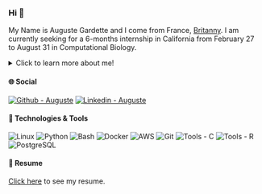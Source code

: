 ### Hi 👋 

My Name is Auguste Gardette and I come from France, [Britanny](https://en.wikipedia.org/wiki/Brittany). I am currently seeking for a 6-months internship in California from February 27 to August 31 in Computational Biology.

<details>
  <summary>Click to learn more about me!</summary>

Currently completing a degree in [Computational Biology](https://www.universite-paris-saclay.fr/formation/master/bio-informatique/m2-biologie-computationnelle-analyse-modelisation-et-ingenierie-de-linformation-biologique-et-medicale) at Paris-Saclay University and a degree in [Computer Science](https://www.datasama.com/diplome/iodaa-information-a-la-decision-par-lanalyse-et-lapprentissage) at AgroParisTech, I look forward to participating in projects aimed at improving community well-being through genetic and data-driven approaches.

In parallel to these degrees, I also started an atypical programming school based on peer-to-peer learning called [42](https://42.us.org), of which you can find some projects on my github. If you give me the chance, I will be excited to showcase my technical skills and moreover my ability to integrate, interact, and find solutions.

</details>

#### &#127760; Social

[![Github - Auguste](https://img.shields.io/badge/Github-Auguste-blue?logo=Github)](https://github.com/Aaramis)
[![Linkedin - Auguste](https://img.shields.io/badge/Linkedin-Auguste-blue?logo=Linkedin)](www.linkedin.com/in/auguste-gardette)

#### &#128295; Technologies & Tools

![Linux](https://img.shields.io/badge/OS-Linux-informational?style=flat&logo=linux&logoColor=white&color=2bbc8a) 
![Python](https://img.shields.io/badge/Code-Python-informational?style=flat&logo=python&logoColor=white&color=2bbc8a) 
![Bash](https://img.shields.io/badge/Shell-Bash-informational?style=flat&logo=gnu-bash&logoColor=white&color=2bbc8a) 
![Docker](https://img.shields.io/badge/Tools-Docker-informational?style=flat&logo=docker&logoColor=white&color=2bbc8a) 
![AWS](https://img.shields.io/badge/Cloud-AWS-informational?style=flat&logo=amazon&logoColor=white&color=2bbc8a) 
![Git](https://img.shields.io/badge/Tools-Git-informational?style=flat&logo=git&logoColor=white&color=2bbc8a) 
![Tools - C](https://img.shields.io/badge/Tools-C-Black?logo=C&logoColor=white&color=2bbc8a)
![Tools - R](https://img.shields.io/badge/Tools-R-blue?logo=R&logoColor=white&color=2bbc8a)
![PostgreSQL](https://img.shields.io/badge/Tools-PostgreSQL-informational?style=flat&logo=postgresql&logoColor=white&color=2bbc8a) 

#### &#xF352; Resume

[Click here](https://aaramis.github.io/) to see my resume.